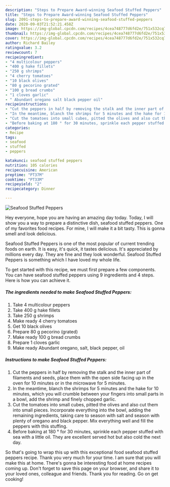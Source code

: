 ```yaml
---
description: "Steps to Prepare Award-winning Seafood Stuffed Peppers"
title: "Steps to Prepare Award-winning Seafood Stuffed Peppers"
slug: 2091-steps-to-prepare-award-winning-seafood-stuffed-peppers
date: 2020-09-03T21:52:21.458Z
image: https://img-global.cpcdn.com/recipes/4cea748777d6fd2e/751x532cq70/seafood-stuffed-peppers-recipe-main-photo.jpg
thumbnail: https://img-global.cpcdn.com/recipes/4cea748777d6fd2e/751x532cq70/seafood-stuffed-peppers-recipe-main-photo.jpg
cover: https://img-global.cpcdn.com/recipes/4cea748777d6fd2e/751x532cq70/seafood-stuffed-peppers-recipe-main-photo.jpg
author: Richard Bailey
ratingvalue: 3.2
reviewcount: 7
recipeingredient:
- "4 multicolour peppers"
- "400 g hake fillets"
- "250 g shrimps"
- "4 cherry tomatoes"
- "10 black olives"
- "80 g pecorino grated"
- "100 g bread crumbs"
- "1 cloves garlic"
- " Abundant oregano salt black pepper oil"
recipeinstructions:
- "Cut the peppers in half by removing the stalk and the inner part of filaments and seeds, place them with the open side facing up in the oven for 10 minutes or in the microwave for 5 minutes."
- "In the meantime, blanch the shrimps for 5 minutes and the hake for 10 minutes, which you will crumble between your fingers into small parts in a bowl, add the shrimp and finely chopped garlic."
- "Cut the tomatoes into small cubes, pitted the olives and also cut them into small pieces. Incorporate everything into the bowl, adding the remaining ingredients, taking care to season with salt and season with plenty of oregano and black pepper. Mix everything well and fill the peppers with this stuffing."
- "Before baking at 180 ° for 30 minutes, sprinkle each pepper stuffed with sea with a little oil. They are excellent served hot but also cold the next day."
categories:
- Recipe
tags:
- seafood
- stuffed
- peppers

katakunci: seafood stuffed peppers 
nutrition: 105 calories
recipecuisine: American
preptime: "PT37M"
cooktime: "PT33M"
recipeyield: "2"
recipecategory: Dinner

---
```



![Seafood Stuffed Peppers](https://img-global.cpcdn.com/recipes/4cea748777d6fd2e/751x532cq70/seafood-stuffed-peppers-recipe-main-photo.jpg)

Hey everyone, hope you are having an amazing day today. Today, I will show you a way to prepare a distinctive dish, seafood stuffed peppers. One of my favorites food recipes. For mine, I will make it a bit tasty. This is gonna smell and look delicious.

Seafood Stuffed Peppers is one of the most popular of current trending foods on earth. It is easy, it's quick, it tastes delicious. It's appreciated by millions every day. They are fine and they look wonderful. Seafood Stuffed Peppers is something which I have loved my whole life.




To get started with this recipe, we must first prepare a few components. You can have seafood stuffed peppers using 9 ingredients and 4 steps. Here is how you can achieve it.

<!--inarticleads1-->

##### The ingredients needed to make Seafood Stuffed Peppers:

1. Take 4 multicolour peppers
1. Take 400 g hake fillets
1. Take 250 g shrimps
1. Make ready 4 cherry tomatoes
1. Get 10 black olives
1. Prepare 80 g pecorino (grated)
1. Make ready 100 g bread crumbs
1. Prepare 1 cloves garlic
1. Make ready  Abundant oregano, salt, black pepper, oil




<!--inarticleads2-->

##### Instructions to make Seafood Stuffed Peppers:

1. Cut the peppers in half by removing the stalk and the inner part of filaments and seeds, place them with the open side facing up in the oven for 10 minutes or in the microwave for 5 minutes.
1. In the meantime, blanch the shrimps for 5 minutes and the hake for 10 minutes, which you will crumble between your fingers into small parts in a bowl, add the shrimp and finely chopped garlic.
1. Cut the tomatoes into small cubes, pitted the olives and also cut them into small pieces. Incorporate everything into the bowl, adding the remaining ingredients, taking care to season with salt and season with plenty of oregano and black pepper. Mix everything well and fill the peppers with this stuffing.
1. Before baking at 180 ° for 30 minutes, sprinkle each pepper stuffed with sea with a little oil. They are excellent served hot but also cold the next day.




So that's going to wrap this up with this exceptional food seafood stuffed peppers recipe. Thank you very much for your time. I am sure that you will make this at home. There's gonna be interesting food at home recipes coming up. Don't forget to save this page on your browser, and share it to your loved ones, colleague and friends. Thank you for reading. Go on get cooking!
